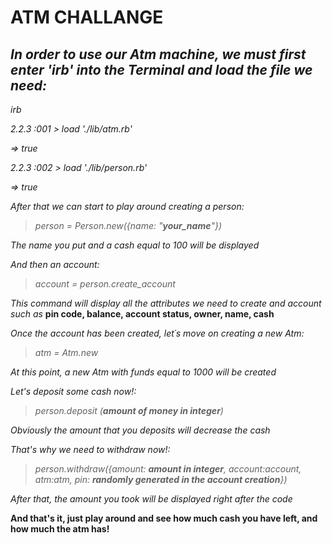 # **ATM CHALLANGE**
## *In order to use our Atm machine, we must first enter 'irb' into the Terminal and load the file we need:*
*irb* 

*2.2.3 :001 > load './lib/atm.rb'*

 *=> true*
 
 *2.2.3 :002 > load './lib/person.rb'*
 
 *=> true*
 
 *After that we can start to play around creating a person:* 
 > *person = Person.new({name: "**your_name**"})*
 

 _The name you put and a cash equal to 100 will be displayed_

*And then an account:*
> *account = person.create_account*


_This command will display all the attributes we need to create and account such as_   **pin code, balance, account status, owner, name, cash**



*Once the account has been created, let´s move on creating a new Atm:*
> *atm = Atm.new*


_At this point, a new Atm with funds equal to 1000 will be created_

*Let's deposit some cash now!:*
> *person.deposit (**amount of money in integer**)*


_Obviously the amount that you deposits will decrease the cash_


*That's why we need to withdraw now!:*
> *person.withdraw({amount: **amount in integer**, account:account, atm:atm, pin: **randomly generated in the account creation**})*

_After that, the amount you took will be displayed right after the code_

**And that's it, just play around and see how much cash you have left, and how much the atm has!**
